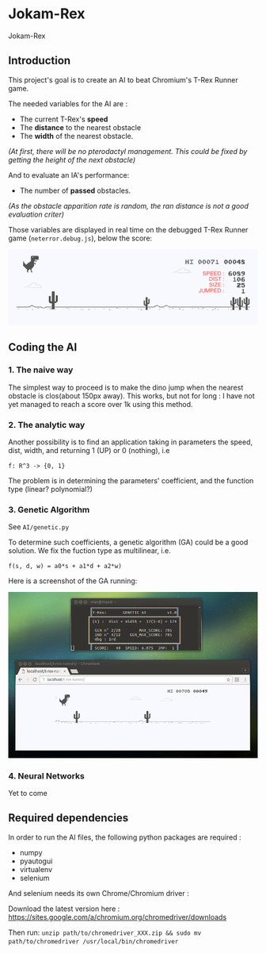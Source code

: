 # Jokam-Rex
Jokam-Rex

## Introduction

This project's goal is to create an AI to beat Chromium's T-Rex Runner game.

The needed variables for the AI are :
- The current T-Rex's **speed**
- The **distance** to the nearest obstacle
- The **width** of the nearest obstacle.

*(At first, there will be no pterodactyl management. This could be fixed by getting the height of the next obstacle)*

And to evaluate an IA's performance:
- The number of **passed** obstacles.

*(As the obstacle apparition rate is random, the ran distance is not a good evaluation criter)*

Those variables are displayed in real time on the debugged T-Rex Runner game (`neterror.debug.js`), below the score:

![T-Rex Running](images/doc2.png)

## Coding the AI

### 1. The naive way

The simplest way to proceed is to make the dino jump when the nearest obstacle is clos(about 150px away). This works, but not for long : I have not yet managed to reach a score over 1k using this method.

### 2. The analytic way

Another possibility is to find an application taking in parameters the speed, dist, width, and returning 1 (UP) or 0 (nothing), i.e

    f: R^3 -> {0, 1}

The problem is in determining the parameters' coefficient, and the function type (linear? polynomial?)

### 3. Genetic Algorithm

See `AI/genetic.py`

To determine such coefficients, a genetic algorithm (GA) could be a good solution. We fix the fuction type as multilinear, i.e.

    f(s, d, w) = a0*s + a1*d + a2*w)

Here is a screenshot of the GA running:

![T-Rex Running - GA](images/genetic.png)

### 4. Neural Networks

Yet to come

## Required dependencies

In order to run the AI files, the following python packages are required :

- numpy
- pyautogui
- virtualenv
- selenium

And selenium needs its own Chrome/Chromium driver :

Download the latest version here : https://sites.google.com/a/chromium.org/chromedriver/downloads

Then run: `unzip path/to/chromedriver_XXX.zip && sudo mv path/to/chromedriver /usr/local/bin/chromedriver`
